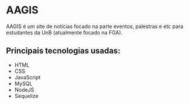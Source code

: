 # AAGIS
AAGIS é um site de notícias focado na parte eventos, palestras e etc para estudantes da UnB (atualmente focado na FGA).
## Principais tecnologias usadas:
- HTML
- CSS
- JavaScript
- MySQL
- NodeJS
- Sequelize

